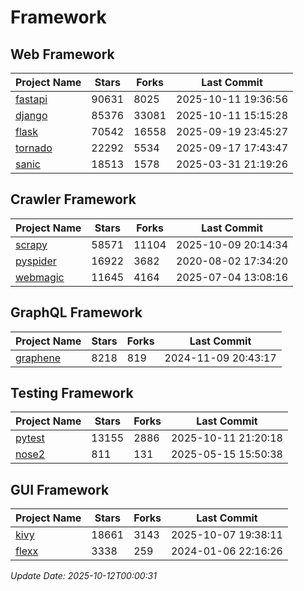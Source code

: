 # Framework

## Web Framework
| Project Name | Stars | Forks | Last Commit |
| ------------ | ----- | ----- | ----------- |
| [fastapi](https://github.com/fastapi/fastapi) | 90631 | 8025 | 2025-10-11 19:36:56 |
| [django](https://github.com/django/django) | 85376 | 33081 | 2025-10-11 15:15:28 |
| [flask](https://github.com/pallets/flask) | 70542 | 16558 | 2025-09-19 23:45:27 |
| [tornado](https://github.com/tornadoweb/tornado) | 22292 | 5534 | 2025-09-17 17:43:47 |
| [sanic](https://github.com/sanic-org/sanic) | 18513 | 1578 | 2025-03-31 21:19:26 |

## Crawler Framework
| Project Name | Stars | Forks | Last Commit |
| ------------ | ----- | ----- | ----------- |
| [scrapy](https://github.com/scrapy/scrapy) | 58571 | 11104 | 2025-10-09 20:14:34 |
| [pyspider](https://github.com/binux/pyspider) | 16922 | 3682 | 2020-08-02 17:34:20 |
| [webmagic](https://github.com/code4craft/webmagic) | 11645 | 4164 | 2025-07-04 13:08:16 |

## GraphQL Framework
| Project Name | Stars | Forks | Last Commit |
| ------------ | ----- | ----- | ----------- |
| [graphene](https://github.com/graphql-python/graphene) | 8218 | 819 | 2024-11-09 20:43:17 |

## Testing Framework
| Project Name | Stars | Forks | Last Commit |
| ------------ | ----- | ----- | ----------- |
| [pytest](https://github.com/pytest-dev/pytest) | 13155 | 2886 | 2025-10-11 21:20:18 |
| [nose2](https://github.com/nose-devs/nose2) | 811 | 131 | 2025-05-15 15:50:38 |

## GUI Framework
| Project Name | Stars | Forks | Last Commit |
| ------------ | ----- | ----- | ----------- |
| [kivy](https://github.com/kivy/kivy) | 18661 | 3143 | 2025-10-07 19:38:11 |
| [flexx](https://github.com/flexxui/flexx) | 3338 | 259 | 2024-01-06 22:16:26 |

*Update Date: 2025-10-12T00:00:31*